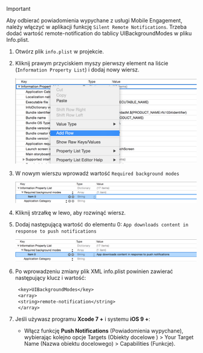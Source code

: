 > [!IMPORTANT]
> Aby odbierać powiadomienia wypychane z usługi Mobile Engagement, należy włączyć w aplikacji funkcję `Silent Remote Notifications`. Trzeba dodać wartość remote-notification do tablicy UIBackgroundModes w pliku Info.plist.
> 
> 

1. Otwórz plik `info.plist` w projekcie.
2. Kliknij prawym przyciskiem myszy pierwszy element na liście (`Information Property List`) i dodaj nowy wiersz.
   
    ![](./media/mobile-engagement-ios-silent-push/xcode-plist-add-silent-push1.png)
3. W nowym wierszu wprowadź wartość `Required background modes`
   
    ![](./media/mobile-engagement-ios-silent-push/xcode-plist-add-silent-push2.png)
4. Kliknij strzałkę w lewo, aby rozwinąć wiersz.
5. Dodaj następującą wartość do elementu 0: `App downloads content in response to push notifications`
   
    ![](./media/mobile-engagement-ios-silent-push/xcode-plist-add-silent-push3.png)
6. Po wprowadzeniu zmiany plik XML info.plist powinien zawierać następujący klucz i wartość:
   
        <key>UIBackgroundModes</key>
        <array>
        <string>remote-notification</string>
        </array>
7. Jeśli używasz programu **Xcode 7 +** i systemu **iOS 9 +**:
   
   * Włącz funkcję **Push Notifications** (Powiadomienia wypychane), wybierając kolejno opcje Targets (Obiekty docelowe ) > Your Target Name (Nazwa obiektu docelowego) > Capabilities (Funkcje).



<!--HONumber=Nov16_HO2-->


